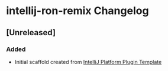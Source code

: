 <!-- Keep a Changelog guide -> https://keepachangelog.com -->

# intellij-ron-remix Changelog

## [Unreleased]
### Added
- Initial scaffold created from [IntelliJ Platform Plugin Template](https://github.com/JetBrains/intellij-platform-plugin-template)
